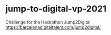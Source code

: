 # jump-to-digital-vp-2021
Challenge for the Hackathon Jump2Digital  https://barcelonadigitaltalent.com/jump2digital/
